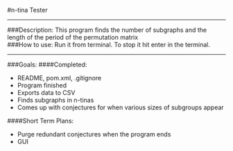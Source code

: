#n-tina Tester

---
###Description:
This program finds the number of subgraphs and the length of the period
of the permutation matrix  
###How to use:
Run it from terminal. To stop it hit enter in the terminal.

---
###Goals:
####Completed:
* README, pom.xml, .gitignore
* Program finished
* Exports data to CSV
* Finds subgraphs in n-tinas
* Comes up with conjectures for when various sizes of subgroups appear

####Short Term Plans:
* Purge redundant conjectures when the program ends
* GUI
